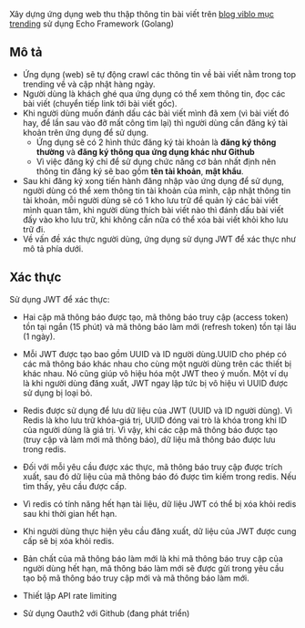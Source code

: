 Xây dựng ứng dụng web thu thập thông tin bài viết trên [blog viblo mục trending](https://viblo.asia/trending) sử dụng Echo Framework (Golang)

## Mô tả
- Ứng dụng (web) sẽ tự động crawl các thông tin về bài viết nằm trong top trending về và cập nhật hàng ngày.
- Người dùng là khách ghé qua ứng dụng có thể xem thông tin, đọc các bài viết (chuyển tiếp link tới bài viết gốc).
- Khi người dùng muốn đánh dấu các bài viết mình đã xem (vì bài viết đó hay, để lần sau vào đỡ mất công tìm lại) thì người dùng cần đăng ký tài khoản trên ứng dụng để sử dụng.
  - Ứng dụng sẽ có 2 hình thức đăng ký tài khoản là **đăng ký thông thường** và **đăng ký thông qua ứng dụng khác như Github**
  - Vì việc đăng ký chỉ để sử dụng chức năng cơ bản nhất định nên thông tin đăng ký sẽ bao gồm **tên tài khoản**, **mật khẩu**.
- Sau khi đăng ký xong tiến hành đăng nhập vào ứng dụng để sử dụng, người dùng có thể xem thông tin tài khoản của mình, cập nhật thông tin tài khoản, mỗi người dùng sẽ có 1 kho lưu trữ để quản lý các bài viết mình quan tâm, khi người dùng thích bài viết nào thì đánh dấu bài viết đấy vào kho lưu trữ, khi không cần nữa có thể xóa bài viết khỏi kho lưu trữ đi.
- Về vấn đề xác thực người dùng, ứng dụng sử dụng JWT để xác thực như mô tả phía dưới.

## Xác thực
Sử dụng JWT để xác thực:

- Hai cặp mã thông báo được tạo, mã thông báo truy cập (access token) tồn tại ngắn (15 phút) và mã thông báo làm mới (refresh token) tồn tại lâu (1 ngày).
- Mỗi JWT được tạo bao gồm UUID và ID người dùng.UUID cho phép có các mã thông báo khác nhau cho cùng một người dùng trên các thiết bị khác nhau. Nó cũng giúp vô hiệu hóa một JWT theo ý muốn. Một ví dụ là khi người dùng đăng xuất, JWT ngay lập tức bị vô hiệu vì UUID được sử dụng bị loại bỏ.
- Redis được sử dụng để lưu dữ liệu của JWT (UUID và ID người dùng). Vì Redis là kho lưu trữ khóa-giá trị, UUID đóng vai trò là khóa trong khi ID của người dùng là giá trị. Vì vậy, khi các cặp mã thông báo được tạo (truy cập và làm mới mã thông báo), dữ liệu mã thông báo được lưu trong redis.
- Đối với mỗi yêu cầu được xác thực, mã thông báo truy cập được trích xuất, sau đó dữ liệu của mã thông báo đó được tìm kiếm trong redis. Nếu tìm thấy, yêu cầu được cấp.
- Vì redis có tính năng hết hạn tài liệu, dữ liệu JWT có thể bị xóa khỏi redis sau khi thời gian hết hạn.
- Khi người dùng thực hiện yêu cầu đăng xuất, dữ liệu của JWT được cung cấp sẽ bị xóa khỏi redis.
- Bản chất của mã thông báo làm mới là khi mã thông báo truy cập của người dùng hết hạn, mã thông báo làm mới sẽ được gửi trong yêu cầu tạo bộ mã thông báo truy cập mới và mã thông báo làm mới.

- Thiết lập API rate limiting
- Sử dụng Oauth2 với Github (đang phát triển)
